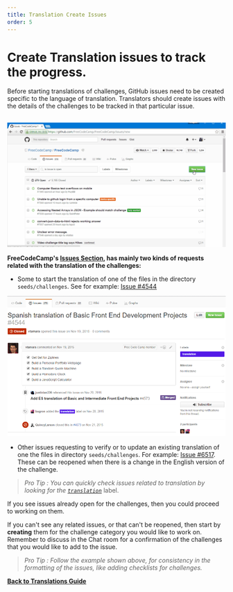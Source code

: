 ```yaml
---
title: Translation Create Issues
order: 5
---
```

# Create Translation issues to track the progress.

Before starting translations of challenges, GitHub issues need to be created specific to the language of translation. Translators should create issues with the details of the challenges to be tracked in that particular issue.

##  

[![Create a translations issue](./images/Translations-Guide/Create_A_Issue.gif)](https://gitter.im/FreeCodeCamp/Translators)

**FreeCodeCamp's [Issues Section](https://github.com/FreeCodeCamp/FreeCodeCamp/issues), has mainly two kinds of requests related with the translation of the challenges:**

- Some to start the translation of one of the files in the directory `seeds/challenges`. See for example: [Issue #4544](https://github.com/FreeCodeCamp/FreeCodeCamp/issues/4544)

[![Sample Issue](./images/Translations-Guide/ScreenShot_NewTranslation.png)](https://gitter.im/FreeCodeCamp/Translators)

- Other issues requesting to verify or to update an existing translation of one the files in directory `seeds/challenges`. For example: [Issue #6517](https://github.com/FreeCodeCamp/FreeCodeCamp/issues/6517). These can be reopened when there is a change in the English version of the challenge.

> _Pro Tip : You can quickly check issues related to translation by looking for the [`translation`](https://github.com/FreeCodeCamp/FreeCodeCamp/issues?q=is%3Aissue+is%3Aopen+label%3Atranslation)_ label.

If you see issues already open for the challenges, then you could proceed to working on them.

If you can't see any related issues, or that can't be reopened, then start by __creating__ them for the challenge category you would like to work on. Remember to discuss in the Chat room for a confirmation of the challenges that you would like to add to the issue.

> _Pro Tip : Follow the example shown above, for consistency in the formatting of the issues, like adding checklists for challenges._

[**Back to Translations Guide**](Translation-Guide)
